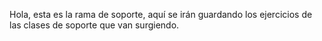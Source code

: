 Hola, esta es la rama de soporte, aquí se irán guardando los ejercicios de las clases de soporte que van surgiendo.

